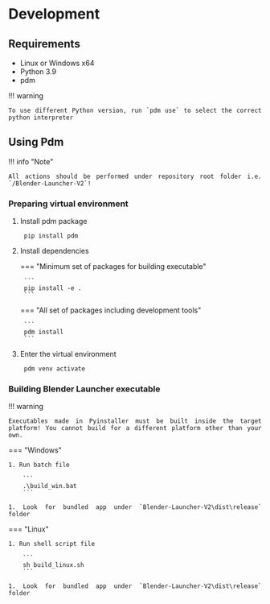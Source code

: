 <style>body {text-align: justify}</style>

# Development

## Requirements

- Linux or Windows x64
- Python 3.9
- pdm

!!! warning

    To use different Python version, run `pdm use` to select the correct python interpreter

## Using Pdm

!!! info "Note"

    All actions should be performed under repository root folder i.e. `/Blender-Launcher-V2`!

### Preparing virtual environment

1. Install pdm package

        pip install pdm

1. Install dependencies

    === "Minimum set of packages for building executable"

        ```
        pip install -e .
        ```

    === "All set of packages including development tools"

        ```
        pdm install
        ```

1. Enter the virtual environment

        pdm venv activate

### Building Blender Launcher executable

!!! warning

    Executables made in Pyinstaller must be built inside the target platform! You cannot build for a different platform other than your own.

=== "Windows"

    1. Run batch file

        ```
        .\build_win.bat
        ```

    1. Look for bundled app under `Blender-Launcher-V2\dist\release` folder

=== "Linux"

    1. Run shell script file

        ```
        sh build_linux.sh
        ```

    1. Look for bundled app under `Blender-Launcher-V2\dist\release` folder
